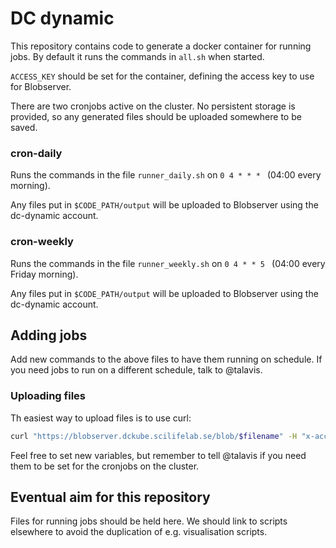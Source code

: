 DC dynamic
==========

This repository contains code to generate a docker container for running jobs. By default it runs the commands in `all.sh` when started.

`ACCESS_KEY` should be set for the container, defining the access key to use for Blobserver.

There are two cronjobs active on the cluster. No persistent storage is provided, so any generated files should be uploaded somewhere to be saved.

### cron-daily

Runs the commands in the file `runner_daily.sh` on `0 4 * * * ` (04:00 every morning).

Any files put in `$CODE_PATH/output` will be uploaded to Blobserver using the dc-dynamic account.

### cron-weekly

Runs the commands in the file `runner_weekly.sh` on `0 4 * * 5 ` (04:00 every Friday morning).

Any files put in `$CODE_PATH/output` will be uploaded to Blobserver using the dc-dynamic account.


## 

## Adding jobs

Add new commands to the above files to have them running on schedule. If you need jobs to run on a different schedule, talk to @talavis.

### Uploading files

Th easiest way to upload files is to use curl:

```bash
curl "https://blobserver.dckube.scilifelab.se/blob/$filename" -H "x-accesskey: $ACCESS_KEY" --upload-file "$filename"
```

Feel free to set new variables, but remember to tell @talavis if you need them to be set for the cronjobs on the cluster.

## Eventual aim for this repository

Files for running jobs should be held here. We should link to scripts elsewhere to avoid the duplication of e.g. visualisation scripts.
